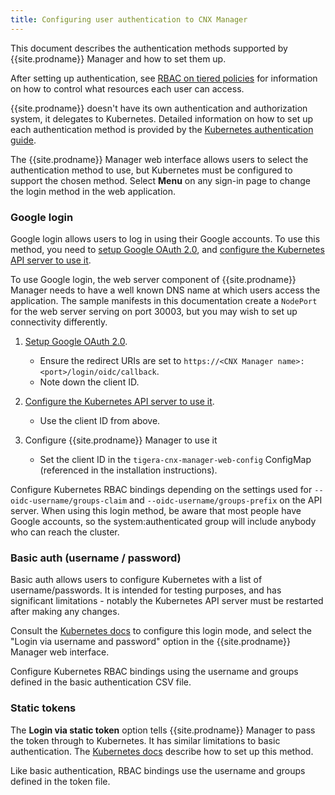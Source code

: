 ```yaml
---
title: Configuring user authentication to CNX Manager
---
```


This document describes the authentication methods supported by {{site.prodname}}
Manager and how to set them up.

After setting up authentication, see [RBAC on tiered policies](rbac-tiered-policies)
for information on how to control what resources each user can access.

{{site.prodname}} doesn't have its own authentication and authorization system, it delegates
to Kubernetes.  Detailed information on how to set up each authentication
method is provided by the [Kubernetes authentication guide](https://kubernetes.io/docs/admin/authentication/).

The {{site.prodname}} Manager web interface allows users to select the authentication method
to use, but Kubernetes must be configured to support the chosen method.
Select **Menu** on any sign-in page to change the login method in the web application.

### Google login

Google login allows users to log in using their Google accounts.  To use this
method, you need to [setup Google OAuth 2.0](https://developers.google.com/identity/protocols/OpenIDConnect),
and [configure the Kubernetes API server to use it](https://kubernetes.io/docs/admin/authentication/#configuring-the-api-server).

To use Google login, the web server component of {{site.prodname}} Manager needs
to have a well known DNS name at which users access the application.  The sample
manifests in this documentation create a `NodePort` for the web server
serving on port 30003, but you may wish to set up connectivity differently.

1. [Setup Google OAuth 2.0](https://developers.google.com/identity/protocols/OpenIDConnect).
   - Ensure the redirect URIs are set to `https://<CNX Manager name>:<port>/login/oidc/callback`.
   - Note down the client ID.

2. [Configure the Kubernetes API server to use it](https://kubernetes.io/docs/admin/authentication/#configuring-the-api-server).
   - Use the client ID from above.

3. Configure {{site.prodname}} Manager to use it
   - Set the client ID in the `tigera-cnx-manager-web-config` ConfigMap (referenced
     in the installation instructions).

Configure Kubernetes RBAC bindings depending on the settings used for
`--oidc-username/groups-claim` and `--oidc-username/groups-prefix` on the API server.  When using this login method, be aware that most people have Google
accounts, so the system:authenticated group will include anybody who can
reach the cluster.

### Basic auth (username / password)

Basic auth allows users to configure Kubernetes with a list of username/passwords.
It is intended for testing purposes, and has significant limitations - notably
the Kubernetes API server must be restarted after making any changes.

Consult the [Kubernetes docs](https://kubernetes.io/docs/admin/authentication/#static-password-file)
to configure this login mode, and select the "Login via username and password"
option in the {{site.prodname}} Manager web interface.

Configure Kubernetes RBAC bindings using the username and groups defined in the
basic authentication CSV file.

### Static tokens

The **Login via static token** option tells {{site.prodname}} Manager to pass the token through
to Kubernetes.  It has similar limitations to basic authentication.  The [Kubernetes docs](https://kubernetes.io/docs/admin/authentication/#static-token-file)
describe how to set up this method.

Like basic authentication, RBAC bindings use the username and groups defined in the token
file.
